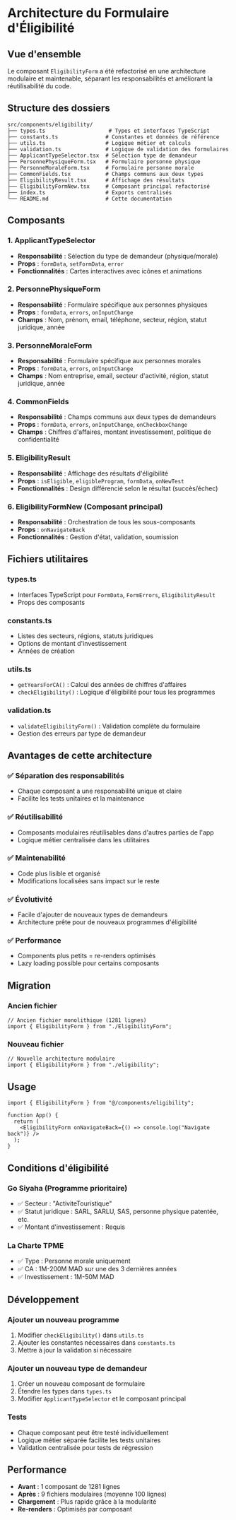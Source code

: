 # Architecture du Formulaire d'Éligibilité

## Vue d'ensemble

Le composant `EligibilityForm` a été refactorisé en une architecture modulaire et maintenable, séparant les responsabilités et améliorant la réutilisabilité du code.

## Structure des dossiers

```
src/components/eligibility/
├── types.ts                    # Types et interfaces TypeScript
├── constants.ts               # Constantes et données de référence
├── utils.ts                   # Logique métier et calculs
├── validation.ts              # Logique de validation des formulaires
├── ApplicantTypeSelector.tsx  # Sélection type de demandeur
├── PersonnePhysiqueForm.tsx   # Formulaire personne physique
├── PersonneMoraleForm.tsx     # Formulaire personne morale
├── CommonFields.tsx           # Champs communs aux deux types
├── EligibilityResult.tsx      # Affichage des résultats
├── EligibilityFormNew.tsx     # Composant principal refactorisé
├── index.ts                   # Exports centralisés
└── README.md                  # Cette documentation
```

## Composants

### 1. **ApplicantTypeSelector**

- **Responsabilité** : Sélection du type de demandeur (physique/morale)
- **Props** : `formData`, `setFormData`, `error`
- **Fonctionnalités** : Cartes interactives avec icônes et animations

### 2. **PersonnePhysiqueForm**

- **Responsabilité** : Formulaire spécifique aux personnes physiques
- **Props** : `formData`, `errors`, `onInputChange`
- **Champs** : Nom, prénom, email, téléphone, secteur, région, statut juridique, année

### 3. **PersonneMoraleForm**

- **Responsabilité** : Formulaire spécifique aux personnes morales
- **Props** : `formData`, `errors`, `onInputChange`
- **Champs** : Nom entreprise, email, secteur d'activité, région, statut juridique, année

### 4. **CommonFields**

- **Responsabilité** : Champs communs aux deux types de demandeurs
- **Props** : `formData`, `errors`, `onInputChange`, `onCheckboxChange`
- **Champs** : Chiffres d'affaires, montant investissement, politique de confidentialité

### 5. **EligibilityResult**

- **Responsabilité** : Affichage des résultats d'éligibilité
- **Props** : `isEligible`, `eligibleProgram`, `formData`, `onNewTest`
- **Fonctionnalités** : Design différencié selon le résultat (succès/échec)

### 6. **EligibilityFormNew** (Composant principal)

- **Responsabilité** : Orchestration de tous les sous-composants
- **Props** : `onNavigateBack`
- **Fonctionnalités** : Gestion d'état, validation, soumission

## Fichiers utilitaires

### **types.ts**

- Interfaces TypeScript pour `FormData`, `FormErrors`, `EligibilityResult`
- Props des composants

### **constants.ts**

- Listes des secteurs, régions, statuts juridiques
- Options de montant d'investissement
- Années de création

### **utils.ts**

- `getYearsForCA()` : Calcul des années de chiffres d'affaires
- `checkEligibility()` : Logique d'éligibilité pour tous les programmes

### **validation.ts**

- `validateEligibilityForm()` : Validation complète du formulaire
- Gestion des erreurs par type de demandeur

## Avantages de cette architecture

### ✅ **Séparation des responsabilités**

- Chaque composant a une responsabilité unique et claire
- Facilite les tests unitaires et la maintenance

### ✅ **Réutilisabilité**

- Composants modulaires réutilisables dans d'autres parties de l'app
- Logique métier centralisée dans les utilitaires

### ✅ **Maintenabilité**

- Code plus lisible et organisé
- Modifications localisées sans impact sur le reste

### ✅ **Évolutivité**

- Facile d'ajouter de nouveaux types de demandeurs
- Architecture prête pour de nouveaux programmes d'éligibilité

### ✅ **Performance**

- Components plus petits = re-renders optimisés
- Lazy loading possible pour certains composants

## Migration

### Ancien fichier

```tsx
// Ancien fichier monolithique (1281 lignes)
import { EligibilityForm } from "./EligibilityForm";
```

### Nouveau fichier

```tsx
// Nouvelle architecture modulaire
import { EligibilityForm } from "./eligibility";
```

## Usage

```tsx
import { EligibilityForm } from "@/components/eligibility";

function App() {
  return (
    <EligibilityForm onNavigateBack={() => console.log("Navigate back")} />
  );
}
```

## Conditions d'éligibilité

### **Go Siyaha** (Programme prioritaire)

- ✅ Secteur : "ActiviteTouristique"
- ✅ Statut juridique : SARL, SARLU, SAS, personne physique patentée, etc.
- ✅ Montant d'investissement : Requis

### **La Charte TPME**

- ✅ Type : Personne morale uniquement
- ✅ CA : 1M-200M MAD sur une des 3 dernières années
- ✅ Investissement : 1M-50M MAD

## Développement

### Ajouter un nouveau programme

1. Modifier `checkEligibility()` dans `utils.ts`
2. Ajouter les constantes nécessaires dans `constants.ts`
3. Mettre à jour la validation si nécessaire

### Ajouter un nouveau type de demandeur

1. Créer un nouveau composant de formulaire
2. Étendre les types dans `types.ts`
3. Modifier `ApplicantTypeSelector` et le composant principal

### Tests

- Chaque composant peut être testé individuellement
- Logique métier séparée facilite les tests unitaires
- Validation centralisée pour tests de régression

## Performance

- **Avant** : 1 composant de 1281 lignes
- **Après** : 9 fichiers modulaires (moyenne 100 lignes)
- **Chargement** : Plus rapide grâce à la modularité
- **Re-renders** : Optimisés par composant

